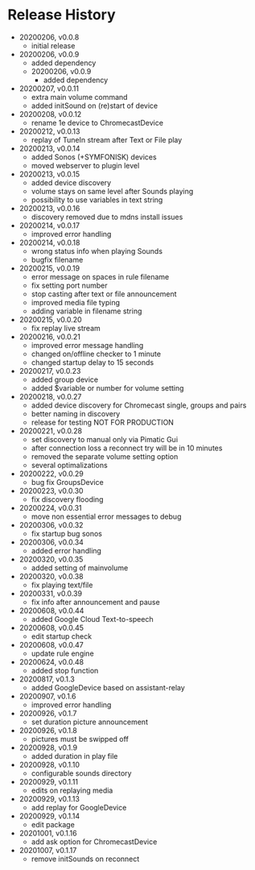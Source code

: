 # Release History

* 20200206, v0.0.8
	* initial release
* 20200206, v0.0.9
	* added dependency
	* 20200206, v0.0.9
		* added dependency
* 20200207, v0.0.11
	* extra main volume command
	* added initSound on (re)start of device
* 20200208, v0.0.12
	* rename 1e device to ChromecastDevice
* 20200212, v0.0.13
	* replay of TuneIn stream after Text or File play
* 20200213, v0.0.14
	* added Sonos (+SYMFONISK) devices
	* moved webserver to plugin level
* 20200213, v0.0.15
	* added device discovery
	* volume stays on same level after Sounds playing
	* possibility to use variables in text string
* 20200213, v0.0.16
	* discovery removed due to mdns install issues
* 20200214, v0.0.17
	* improved error handling
* 20200214, v0.0.18
	* wrong status info when playing Sounds
	* bugfix filename
* 20200215, v0.0.19
	* error message on spaces in rule filename
	* fix setting port number
	* stop casting after text or file announcement
	* improved media file typing
	* adding variable in filename string
* 20200215, v0.0.20
	* fix replay live stream
* 20200216, v0.0.21
	* improved error message handling
	* changed on/offline checker to 1 minute
	* changed startup delay to 15 seconds
* 20200217, v0.0.23
	* added group device
	* added $variable or number for volume setting
* 20200218, v0.0.27
	* added device discovery for Chromecast single, groups and pairs
	* better naming in discovery
	* release for testing NOT FOR PRODUCTION
* 20200221, v0.0.28
	* set discovery to manual only via Pimatic Gui
	* after connection loss a reconnect try will be in 10 minutes
	* removed the separate volume setting option
	* several optimalizations
* 20200222, v0.0.29
	* bug fix GroupsDevice
* 20200223, v0.0.30
	* fix discovery flooding
* 20200224, v0.0.31
	* move non essential error messages to debug
* 20200306, v0.0.32
	* fix startup bug sonos
* 20200306, v0.0.34
	* added error handling
* 20200320, v0.0.35
	* added setting of mainvolume
* 20200320, v0.0.38
	* fix playing text/file
* 20200331, v0.0.39
	* fix info after announcement and pause
* 20200608, v0.0.44
	* added Google Cloud Text-to-speech
* 20200608, v0.0.45
	* edit startup check
* 20200608, v0.0.47
	* update rule engine
* 20200624, v0.0.48
	* added stop function
* 20200817, v0.1.3
	* added GoogleDevice based on assistant-relay
* 20200907, v0.1.6
	* improved error handling
* 20200926, v0.1.7
	* set duration picture announcement
* 20200926, v0.1.8
	* pictures must be swipped off
* 20200928, v0.1.9
	* added duration in play file
* 20200928, v0.1.10
	* configurable sounds directory
* 20200929, v0.1.11
	* edits on replaying media
* 20200929, v0.1.13
	* add replay for GoogleDevice
* 20200929, v0.1.14
	* edit package
* 20201001, v0.1.16
	* add ask option for ChromecastDevice
* 20201007, v0.1.17
	* remove initSounds on reconnect
